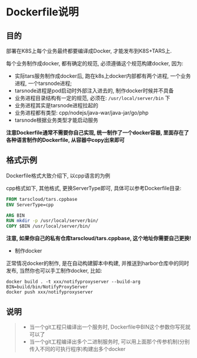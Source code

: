 #  Dockerfile说明

## 目的

部署在K8S上每个业务最终都要编译成Docker, 才能发布到K8S+TARS上.

每个业务制作成docker, 都有确定的规范, 必须遵循这个规范构建docker, 因为:
- 实际tars服务制作成docker后, 跑在k8s上docker内部都有两个进程, 一个业务进程, 一个tarsnode进程;
- tarsnode进程是pod启动时外部注入进去的, 制作docker时候并不具备
- 业务进程目录结构有一定的规范, 必须在: ```/usr/local/server/bin``` 下
- 业务进程其实是tarsnode进程拉起的
- 业务进程都有类型: cpp/nodejs/java-war/java-jar/go/php
- tarsnode根据业务类型才能启动服务

**注意Dockerfile通常不需要你自己实现, 统一制作了一个docker容器, 里面存在了各种语言制作的Dockerfile, 从容器中copy出来即可**

## 格式示例

Dockerfile格式大致介绍下, 以cpp语言的为例

cpp格式如下, 其他格式, 更换ServerType即可, 具体可以参考Dockerfile目录:

```dockerfile
FROM tarscloud/tars.cppbase
ENV ServerType=cpp

ARG BIN
RUN mkdir -p /usr/local/server/bin/
COPY $BIN /usr/local/server/bin/

```

**注意, 如果你自己的私有仓库tarscloud/tars.cppbase, 这个地址你需要自己更换!**


- 制作docker

正常情况docker的制作, 是在自动构建脚本中构建, 并推送到harbor仓库中的同时发布, 当然你也可以手工制作docker, 比如:
```
docker build . -t xxx/notifyproxyserver --build-arg BIN=build/bin/NotifyProxyServer
docker push xxx/notifyproxyserver
```

## 说明
>- 当一个git工程只编译出一个服务时, Dockerfile中BIN这个参数你写死就可以了
>- 当一个git工程编译出多个二进制服务时, 可以用上面那个传参机制(分别传入不同的可执行程序)构建出多个docker



